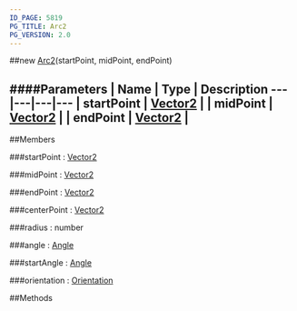 ```yaml
---
ID_PAGE: 5819
PG_TITLE: Arc2
PG_VERSION: 2.0
---
```

##new [Arc2](page.php?p=5819)(startPoint, midPoint, endPoint)

####Parameters
 | Name | Type | Description
---|---|---|---
 | startPoint | [Vector2](page.php?p=5807) | 
 | midPoint | [Vector2](page.php?p=5807) | 
 | endPoint | [Vector2](page.php?p=5807) | 
---

##Members

###startPoint : [Vector2](page.php?p=5807)


###midPoint : [Vector2](page.php?p=5807)


###endPoint : [Vector2](page.php?p=5807)


###centerPoint : [Vector2](page.php?p=5807)


###radius : number


###angle : [Angle](page.php?p=5818)


###startAngle : [Angle](page.php?p=5818)


###orientation : [Orientation](page.php?p=5897)




##Methods
